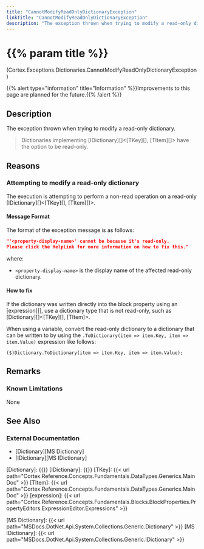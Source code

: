 ```yaml
---
title: "CannotModifyReadOnlyDictionaryException"
linkTitle: "CannotModifyReadOnlyDictionaryException"
description: "The exception thrown when trying to modify a read-only dictionary."
---
```


# {{% param title %}}

<p class="namespace">(Cortex.Exceptions.Dictionaries.CannotModifyReadOnlyDictionaryException)</p>
{{% alert type="information" title="Information" %}}Improvements to this page are planned for the future.{{% /alert %}}

## Description

The exception thrown when trying to modify a read-only dictionary.

> Dictionaries implementing [IDictionary][]&lt;[TKey][], [TItem][]&gt; have the option to be read-only.

## Reasons

### Attempting to modify a read-only dictionary

The execution is attempting to perform a non-read operation on a read-only [IDictionary][]&lt;[TKey][], [TItem][]&gt;.

#### Message Format

The format of the exception message is as follows:

```json
"'<property-display-name>' cannot be because it's read-only.
Please click the HelpLink for more information on how to fix this."
```

where:

* `<property-display-name>` is the display name of the affected read-only dictionary.

#### How to fix

If the dictionary was written directly into the block property using an [expression][], use a dictionary type that is not read-only, such as [Dictionary][]&lt;[TKey][], [TItem]&gt;.

When using a variable, convert the read-only dictionary to a dictionary that can be written to by using the `.ToDictionary(item => item.Key, item => item.Value)` expression like follows:

```CSharp
($)Dictionary.ToDictionary(item => item.Key, item => item.Value);
```

## Remarks

### Known Limitations

None

## See Also
  
### External Documentation

* [Dictionary][MS Dictionary]
* [IDictionary][MS IDictionary]

[//]: <> (Does this section need keeping as None? Or can it be changed to contain the actual values considering that we reference external types anyways?)

[Dictionary]: {{<url path="Cortex.Reference.DataTypes.Collections.Dictionary.MainDoc">}}
[IDictionary]: {{<url path="Cortex.Reference.DataTypes.Collections.IDictionary.MainDoc">}}
[TKey]: {{< url path="Cortex.Reference.Concepts.Fundamentals.DataTypes.Generics.MainDoc" >}}
[TItem]: {{< url path="Cortex.Reference.Concepts.Fundamentals.DataTypes.Generics.MainDoc" >}}
[expression]: {{< url path="Cortex.Reference.Concepts.Fundamentals.Blocks.BlockProperties.PropertyEditors.ExpressionEditor.Expressions" >}}

[MS Dictionary]: {{< url path="MSDocs.DotNet.Api.System.Collections.Generic.Dictionary" >}}
[MS IDictionary]: {{< url path="MSDocs.DotNet.Api.System.Collections.Generic.IDictionary" >}}
